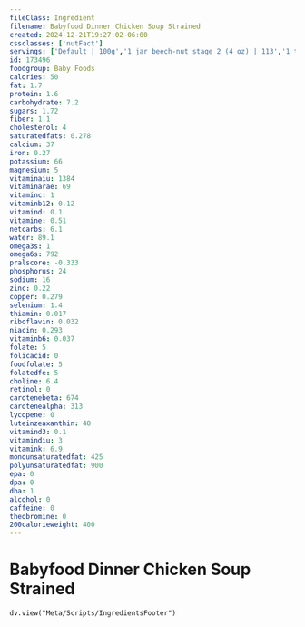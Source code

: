 ```yaml
---
fileClass: Ingredient
filename: Babyfood Dinner Chicken Soup Strained
created: 2024-12-21T19:27:02-06:00
cssclasses: ['nutFact']
servings: ['Default | 100g','1 jar beech-nut stage 2 (4 oz) | 113','1 tbsp | 16','1 oz | 28.4','1 jar | 113','1 jar heinz strained-2 (4 oz) | 113']
id: 173496
foodgroup: Baby Foods
calories: 50
fat: 1.7
protein: 1.6
carbohydrate: 7.2
sugars: 1.72
fiber: 1.1
cholesterol: 4
saturatedfats: 0.278
calcium: 37
iron: 0.27
potassium: 66
magnesium: 5
vitaminaiu: 1384
vitaminarae: 69
vitaminc: 1
vitaminb12: 0.12
vitamind: 0.1
vitamine: 0.51
netcarbs: 6.1
water: 89.1
omega3s: 1
omega6s: 792
pralscore: -0.333
phosphorus: 24
sodium: 16
zinc: 0.22
copper: 0.279
selenium: 1.4
thiamin: 0.017
riboflavin: 0.032
niacin: 0.293
vitaminb6: 0.037
folate: 5
folicacid: 0
foodfolate: 5
folatedfe: 5
choline: 6.4
retinol: 0
carotenebeta: 674
carotenealpha: 313
lycopene: 0
luteinzeaxanthin: 40
vitamind3: 0.1
vitamindiu: 3
vitamink: 6.9
monounsaturatedfat: 425
polyunsaturatedfat: 900
epa: 0
dpa: 0
dha: 1
alcohol: 0
caffeine: 0
theobromine: 0
200calorieweight: 400
---
```


# Babyfood Dinner Chicken Soup Strained

```dataviewjs
dv.view("Meta/Scripts/IngredientsFooter")
```